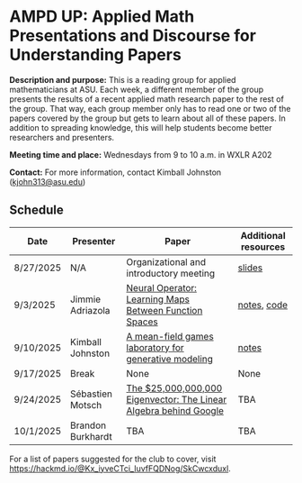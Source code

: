 # AMPD UP: Applied Math Presentations and Discourse for Understanding Papers 

**Description and purpose:** This is a reading group for applied mathematicians at ASU. Each week, a different member of the group presents the results of a recent applied math research paper to the rest of the group. That way, each group member only has to read one or two of the papers covered by the group but gets to learn about all of these papers. In addition to spreading knowledge, this will help students become better researchers and presenters. 

**Meeting time and place:** Wednesdays from 9 to 10 a.m. in WXLR A202 

**Contact:** For more information, contact Kimball Johnston (<kjohn313@asu.edu>) 

## Schedule 

| Date | Presenter | Paper | Additional resources |
| --- | --- | --- | --- |
| 8/27/2025 | N/A | Organizational and introductory meeting | [slides](https://kimballj67.github.io/ASU_Applied_Math_Paper_Group/8_27_2025/ASU_Journal_Club_Slides.pdf) |
| 9/3/2025 | Jimmie Adriazola | [Neural Operator: Learning Maps Between Function Spaces](https://arxiv.org/abs/2108.08481) | [notes](https://kimballj67.github.io/ASU_Applied_Math_Paper_Group/9_3_2025/AMPD_UP_FNOs.pdf), [code](https://github.com/neuraloperator/neuraloperator)  | 
| 9/10/2025 | Kimball Johnston | [A mean-field games laboratory for generative modeling](https://arxiv.org/abs/2304.13534) | [notes](https://kimballj67.github.io/ASU_Applied_Math_Paper_Group/9_10_2025/9_10_2025_Notes.pdf) |
| 9/17/2025 | Break | None | None |
| 9/24/2025 | Sébastien Motsch | [The $25,000,000,000 Eigenvector: The Linear Algebra behind Google](https://www.rose-hulman.edu/~bryan/googleFinalVersionFixed.pdf) | TBA |
| 10/1/2025 | Brandon Burkhardt | TBA | TBA | 

For a list of papers suggested for the club to cover, visit <https://hackmd.io/@Kx_iyveCTci_IuvfFQDNog/SkCwcxduxl>.
